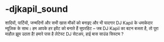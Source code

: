 # -djkapil_sound
शादियों, पार्टियों, जन्मदिनों और सभी खास मौकों को बनाइए और भी यादगार DJ Kapil के धमाकेदार म्यूज़िक के साथ।  हम आपके हर इवेंट को बनाते हैं सुपरहिट – जब DJ Kapil का बटन बजता है, तो पूरा माहौल झूम उठता है! हमारे पास है लेटेस्ट DJ सेटअप, हाई बास साउंड सिस्टम ?
